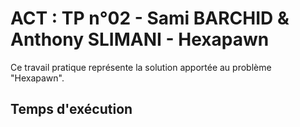 # ACT : TP n°02 - Sami BARCHID  & Anthony SLIMANI - Hexapawn

Ce travail pratique représente la solution apportée au problème "Hexapawn".

## Temps d'exécution

## 